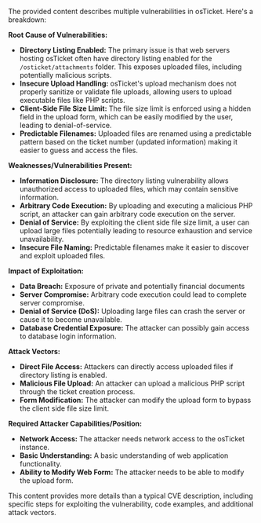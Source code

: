 The provided content describes multiple vulnerabilities in osTicket. Here's a breakdown:

**Root Cause of Vulnerabilities:**

*   **Directory Listing Enabled:** The primary issue is that web servers hosting osTicket often have directory listing enabled for the `/osticket/attachments` folder. This exposes uploaded files, including potentially malicious scripts.
*   **Insecure Upload Handling:** osTicket's upload mechanism does not properly sanitize or validate file uploads, allowing users to upload executable files like PHP scripts.
*   **Client-Side File Size Limit:** The file size limit is enforced using a hidden field in the upload form, which can be easily modified by the user, leading to denial-of-service.
*   **Predictable Filenames:** Uploaded files are renamed using a predictable pattern based on the ticket number (updated information) making it easier to guess and access the files.

**Weaknesses/Vulnerabilities Present:**

*   **Information Disclosure:** The directory listing vulnerability allows unauthorized access to uploaded files, which may contain sensitive information.
*   **Arbitrary Code Execution:** By uploading and executing a malicious PHP script, an attacker can gain arbitrary code execution on the server.
*   **Denial of Service:** By exploiting the client side file size limit, a user can upload large files potentially leading to resource exhaustion and service unavailability.
*   **Insecure File Naming:** Predictable filenames make it easier to discover and exploit uploaded files.

**Impact of Exploitation:**

*   **Data Breach:** Exposure of private and potentially financial documents
*   **Server Compromise:** Arbitrary code execution could lead to complete server compromise.
*   **Denial of Service (DoS):** Uploading large files can crash the server or cause it to become unavailable.
*   **Database Credential Exposure:**  The attacker can possibly gain access to database login information.

**Attack Vectors:**

*   **Direct File Access:** Attackers can directly access uploaded files if directory listing is enabled.
*   **Malicious File Upload:** An attacker can upload a malicious PHP script through the ticket creation process.
*   **Form Modification:** The attacker can modify the upload form to bypass the client side file size limit.

**Required Attacker Capabilities/Position:**

*   **Network Access:** The attacker needs network access to the osTicket instance.
*   **Basic Understanding:** A basic understanding of web application functionality.
*   **Ability to Modify Web Form:** The attacker needs to be able to modify the upload form.

This content provides more details than a typical CVE description, including specific steps for exploiting the vulnerability, code examples, and additional attack vectors.
